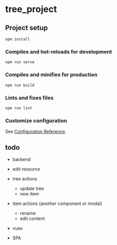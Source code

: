 # tree_project

## Project setup
```
npm install
```

### Compiles and hot-reloads for development
```
npm run serve
```

### Compiles and minifies for production
```
npm run build
```

### Lints and fixes files
```
npm run lint
```

### Customize configuration
See [Configuration Reference](https://cli.vuejs.org/config/).


## todo 
+ backend
+ edit resource

+ tree actions
  + update tree
  + new item
+ item actions (another component or modal)
  + rename
  + edit content 
+ vuex
+ SPA